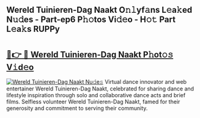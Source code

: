 ## Wereld Tuinieren-Dag Naakt O𝚗𝚕yf𝚊ns L𝚎a𝚔ed N𝚞𝚍es - Part-ep6 P𝚑𝚘tos Vi𝚍𝚎o - H𝚘𝚝 Part L𝚎a𝚔s RUPPy

# <h2><a href="http://kfbppin.oniu.top/?m=Wereld+Tuinieren-Dag+Naakt">🔗👉 🔴 Wereld Tuinieren-Dag Naakt P𝚑ot𝚘𝚜 V𝚒d𝚎o</a></h2>

[![Wereld Tuinieren-Dag Naakt Nu𝚍e𝚜](https://i.imgur.com/0qMVB7G.gif)](http://kfbppin.oniu.top/?m=Wereld+Tuinieren-Dag+Naakt)
Virtual dance innovator and web entertainer Wereld Tuinieren-Dag Naakt, celebrated for sharing dance and lifestyle inspiration through solo and collaborative dance acts and brief films. Selfless volunteer Wereld Tuinieren-Dag Naakt, famed for their generosity and commitment to serving their community.  

